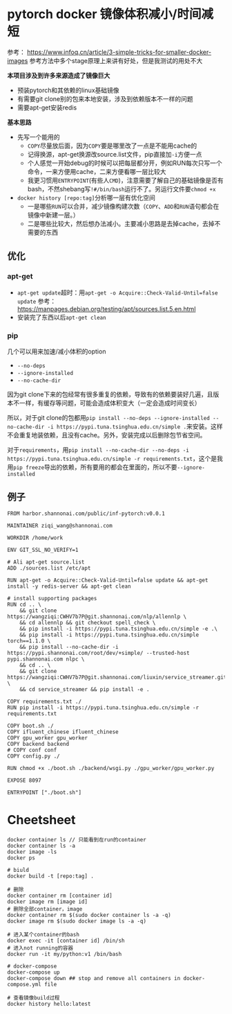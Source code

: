 # pytorch docker 镜像体积减小/时间减短
参考： 
https://www.infoq.cn/article/3-simple-tricks-for-smaller-docker-images
参考方法中多个stage原理上来讲有好处，但是我测试的用处不大

**本项目涉及到许多来源造成了镜像巨大**
- 预装pytorch和其依赖的linux基础镜像
- 有需要git clone别的包来本地安装，涉及到依赖版本不一样的问题
- 需要apt-get安装redis


**基本思路**
- 先写一个能用的
    - ``COPY``尽量放后面，因为``COPY``要是哪里改了一点是不能用cache的
    - 记得换源，apt-get换源改source.list文件，pip直接加``-i``方便一点
	- 个人感觉一开始debug的时候可以把每层都分开，例如RUN每次只写一个命令，一来方便用cache，二来方便看哪一层比较大
	- 我更习惯用``ENTRYPOINT``(有些人``CMD``)，注意需要了解自己的基础镜像是否有bash，不然shebang写``!#/bin/bash``运行不了。另运行文件要``chmod +x``
- ``docker history [repo:tag]``分析哪一层有优化空间
	- 一是哪些``RUN``可以合并，减少镜像构建次数（``COPY``、``ADD``和``RUN``语句都会在镜像中新建一层。）
	- 二是哪些比较大，然后想办法减小。主要减小思路是去掉cache，去掉不需要的东西

## 优化
### apt-get
- ``apt-get update``超时：用``apt-get -o Acquire::Check-Valid-Until=false update`` 参考：https://manpages.debian.org/testing/apt/sources.list.5.en.html
- 安装完了东西以后``apt-get clean``

### pip
几个可以用来加速/减小体积的option
- ``--no-deps``
- ``--ignore-installed``
- ``--no-cache-dir`` 

因为git clone下来的包经常有很多重复的依赖，导致有的依赖要装好几遍，且版本不一样，有缓存等问题，可能会造成体积变大（一定会造成时间变长）

所以，对于git clone的包都用``pip install --no-deps --ignore-installed --no-cache-dir -i https://pypi.tuna.tsinghua.edu.cn/simple .``来安装。这样不会重复地装依赖，且没有cache。另外，安装完成以后删除包节省空间。

对于``requirements``，用``pip install --no-cache-dir --no-deps -i https://pypi.tuna.tsinghua.edu.cn/simple -r requirements.txt``，这个是我用``pip freeze``导出的依赖，所有要用的都会在里面的，所以不要``--ignore-installed``

## 例子
```python3
FROM harbor.shannonai.com/public/inf-pytorch:v0.0.1

MAINTAINER ziqi_wang@shannonai.com

WORKDIR /home/work

ENV GIT_SSL_NO_VERIFY=1

# Ali apt-get source.list
ADD ./sources.list /etc/apt

RUN apt-get -o Acquire::Check-Valid-Until=false update && apt-get install -y redis-server && apt-get clean

# install supporting packages
RUN cd .. \
    && git clone https://wangziqi:CWHV7b7P@git.shannonai.com/nlp/allennlp \
    && cd allennlp && git checkout spell_check \
    && pip install -i https://pypi.tuna.tsinghua.edu.cn/simple -e .\
    && pip install -i https://pypi.tuna.tsinghua.edu.cn/simple torch==1.1.0 \
    && pip install --no-cache-dir -i https://pypi.shannonai.com/root/dev/+simple/ --trusted-host pypi.shannonai.com nlpc \
    && cd .. \
    && git clone https://wangziqi:CWHV7b7P@git.shannonai.com/liuxin/service_streamer.git \
    && cd service_streamer && pip install -e .

COPY requirements.txt ./
RUN pip install -i https://pypi.tuna.tsinghua.edu.cn/simple -r requirements.txt

COPY boot.sh ./
COPY ifluent_chinese ifluent_chinese
COPY gpu_worker gpu_worker
COPY backend backend
# COPY conf conf
COPY config.py ./

RUN chmod +x ./boot.sh ./backend/wsgi.py ./gpu_worker/gpu_worker.py

EXPOSE 8097

ENTRYPOINT ["./boot.sh"]
```

# Cheetsheet
```
docker container ls // 只能看到在run的container
docker container ls -a
docker image -ls
docker ps

# biuld
docker build -t [repo:tag] .

# 删除
docker container rm [container id]
docker image rm [image id]
# 删除全部container，image
docker container rm $(sudo docker container ls -a -q)
docker image rm $(sudo docker image ls -a -q)

# 进入某个container的bash
docker exec -it [container id] /bin/sh
# 进入not running的容器
docker run -it my/python:v1 /bin/bash

# docker-compose
docker-compose up 
docker-compose down ## stop and remove all containers in docker-compose.yml file

# 查看镜像build过程
docker history hello:latest
```